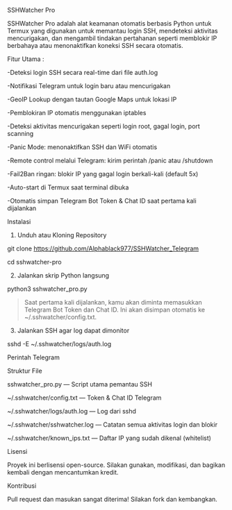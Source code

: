 SSHWatcher Pro

SSHWatcher Pro adalah alat keamanan otomatis berbasis Python untuk Termux yang digunakan untuk memantau login SSH, mendeteksi aktivitas mencurigakan, dan mengambil tindakan pertahanan seperti memblokir IP berbahaya atau menonaktifkan koneksi SSH secara otomatis.

Fitur Utama :

-Deteksi login SSH secara real-time dari file auth.log

-Notifikasi Telegram untuk login baru atau mencurigakan

-GeoIP Lookup dengan tautan Google Maps untuk lokasi IP

-Pemblokiran IP otomatis menggunakan iptables

-Deteksi aktivitas mencurigakan seperti login root, gagal login, port scanning

-Panic Mode: menonaktifkan SSH dan WiFi otomatis

-Remote control melalui Telegram: kirim perintah /panic atau /shutdown

-Fail2Ban ringan: blokir IP yang gagal login berkali-kali (default 5x)

-Auto-start di Termux saat terminal dibuka

-Otomatis simpan Telegram Bot Token & Chat ID saat pertama kali dijalankan


Instalasi

1. Unduh atau Kloning Repository

git clone https://github.com/Alphablack977/SSHWatcher_Telegram

cd sshwatcher-pro

2. Jalankan skrip Python langsung

python3 sshwatcher_pro.py

> Saat pertama kali dijalankan, kamu akan diminta memasukkan Telegram Bot Token dan Chat ID. Ini akan disimpan otomatis ke ~/.sshwatcher/config.txt.



3. Jalankan SSH agar log dapat dimonitor

sshd -E ~/.sshwatcher/logs/auth.log

Perintah Telegram

Struktur File

sshwatcher_pro.py — Script utama pemantau SSH

~/.sshwatcher/config.txt — Token & Chat ID Telegram

~/.sshwatcher/logs/auth.log — Log dari sshd

~/.sshwatcher/sshwatcher.log — Catatan semua aktivitas login dan blokir

~/.sshwatcher/known_ips.txt — Daftar IP yang sudah dikenal (whitelist)


Lisensi

Proyek ini berlisensi open-source. Silakan gunakan, modifikasi, dan bagikan kembali dengan mencantumkan kredit.

Kontribusi

Pull request dan masukan sangat diterima! Silakan fork dan kembangkan.

